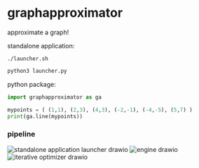 # graphapproximator
approximate a graph!

standalone application:
```shell
./launcher.sh
```
```python
python3 launcher.py
```

python package:
```python
import graphapproximator as ga

mypoints = ( (1,1), (2,3), (4,3), (-2,-1), (-4,-5), (5,7) )
print(ga.line(mypoints))
```

### pipeline
![standalone application launcher drawio](https://github.com/user-attachments/assets/51bacb20-cb91-4e8e-8b1b-452d682eacda)
![engine drawio](https://github.com/user-attachments/assets/410eee4a-6c16-4283-bb9b-4b8f8be6f338)
![iterative optimizer drawio](https://github.com/user-attachments/assets/f189b71e-a9a6-4ad3-a8ed-096eb366bd64)
